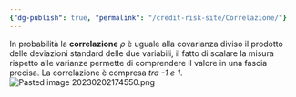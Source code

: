 ```yaml
---
{"dg-publish": true, "permalink": "/credit-risk-site/Correlazione/"}
---
```






In probabilità la **correlazione** $\rho$ è uguale alla covarianza diviso il prodotto delle deviazioni standard delle due variabili, il fatto di scalare la misura rispetto alle varianze permette di comprendere il valore in una fascia precisa.
La correlazione è compresa *tra -1 e 1*.
![Pasted image 20230202174550.png](/img/user/Credit%20Risk%20_site/allegati/allegati/Pasted%20image%2020230202174550.png)